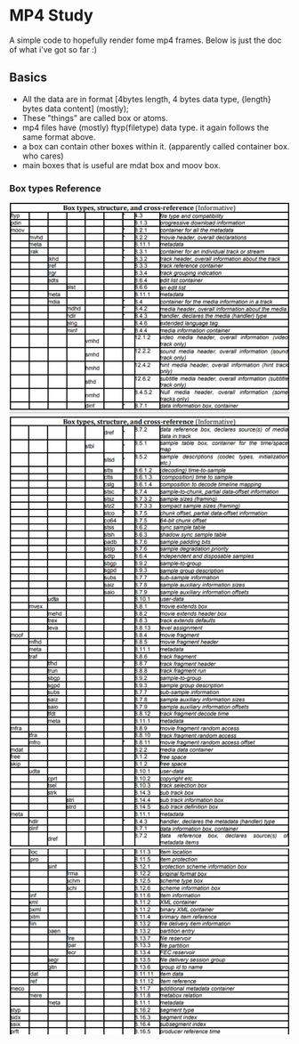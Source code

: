 # MP4 Study
A simple code to hopefully render fome mp4 frames.
Below is just the doc of what i've got so far :)

## Basics
 * All the data are in format \[4bytes length, 4 bytes data type, {length} bytes data content] (mostly);
 * These "things" are called box or atoms.
 * mp4 files have (mostly) ftyp(filetype) data type. it again follows the same format above.
 * a box can contain other boxes within it. (apparently called container box. who cares)
 * main boxes that is useful are mdat box and moov box. 
### Box types Reference
![boxtypes part1](./boxtypes1.png)
![boxtypes part2](./boxtypes2.png)
![boxtypes part3](./boxtypes3.png)


